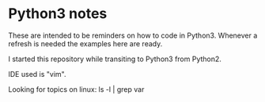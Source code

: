 Python3 notes
=============

These are intended to be reminders on how to code in Python3. Whenever a refresh is needed the examples here are ready.

I started this repository while transiting to Python3 from Python2.

IDE used is "vim".

Looking for topics on linux:  ls -l | grep var
